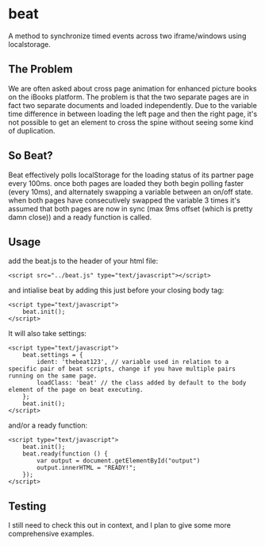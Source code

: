 beat
====

A method to synchronize timed events across two iframe/windows using localstorage.

The Problem
-----------

We are often asked about cross page animation for enhanced picture books on the iBooks platform. The problem is that the two separate pages are in fact two separate documents and loaded independently. Due to the variable time difference in between loading the left page and then the right page, it's not possible to get an element to cross the spine without seeing some kind of duplication.

So Beat?
--------

Beat effectively polls localStorage for the loading status of its partner page every 100ms. once both pages are loaded they both begin polling faster (every 10ms), and alternately swapping a variable between an on/off state. when both pages have consecutively swapped the variable 3 times it's assumed that both pages are now in sync (max 9ms offset (which is pretty damn close)) and a ready function is called.

Usage
-----

add the beat.js to the header of your html file:

	<script src="../beat.js" type="text/javascript"></script>

and intialise beat by adding this just before your closing body tag:

	<script type="text/javascript">
		beat.init();
	</script>

It will also take settings:

	<script type="text/javascript">
		beat.settings = {
			ident: 'thebeat123', // variable used in relation to a specific pair of beat scripts, change if you have multiple pairs running on the same page.
			loadClass: 'beat' // the class added by default to the body element of the page on beat executing.
		};
		beat.init();
	</script>

and/or a ready function:

	<script type="text/javascript">
		beat.init();
		beat.ready(function () {
			var output = document.getElementById("output")
			output.innerHTML = "READY!";
		});
	</script> 


Testing
-------

I still need to check this out in context, and I plan to give some more comprehensive examples.
